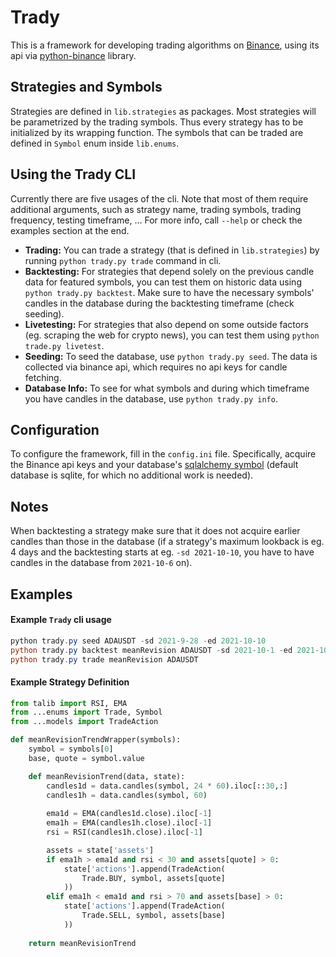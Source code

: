 # Trady

This is a framework for developing trading algorithms on [Binance](https://www.binance.com/), using its api via [python-binance](https://python-binance.readthedocs.io/en/latest/) library.

## Strategies and Symbols
Strategies are defined in `lib.strategies` as packages. Most strategies will be parametrized by the trading symbols. Thus every strategy has to be initialized by its wrapping function. The symbols that can be traded are defined in `Symbol` enum inside `lib.enums`.

## Using the Trady CLI

Currently there are five usages of the cli. Note that most of them require additional arguments, such as strategy name, trading symbols, trading frequency, testing timeframe, ... For more info, call `--help` or check the examples section at the end.

- **Trading:** You can trade a strategy (that is defined in `lib.strategies`) by running `python trady.py trade` command in cli.
- **Backtesting:** For strategies that depend solely on the previous candle data for featured symbols, you can test them on historic data using `python trady.py backtest`. Make sure to have the necessary symbols' candles in the database during the backtesting timeframe (check seeding).
- **Livetesting:** For strategies that also depend on some outside factors (eg. scraping the web for crypto news), you can test them using `python trade.py livetest`.
- **Seeding:** To seed the database, use `python trady.py seed`. The data is collected via binance api, which requires no api keys for candle fetching.
- **Database Info:** To see for what symbols and during which timeframe you have candles in the database, use `python trady.py info`.

## Configuration

To configure the framework, fill in the `config.ini` file. Specifically, acquire the Binance api keys and your database's [sqlalchemy symbol](https://www.tutorialspoint.com/sqlalchemy/sqlalchemy_core_connecting_to_database.htm) (default database is sqlite, for which no additional work is needed).

## Notes

When backtesting a strategy make sure that it does not acquire earlier candles than those in the database (if a strategy's maximum lookback is eg. 4 days and the backtesting starts at eg. `-sd 2021-10-10`, you have to have candles in the database from `2021-10-6` on).

## Examples

#### Example `Trady` cli usage

```powershell
python trady.py seed ADAUSDT -sd 2021-9-28 -ed 2021-10-10
python trady.py backtest meanRevision ADAUSDT -sd 2021-10-1 -ed 2021-10-10
python trady.py trade meanRevision ADAUSDT
```

#### Example Strategy Definition

```python
from talib import RSI, EMA
from ...enums import Trade, Symbol
from ...models import TradeAction

def meanRevisionTrendWrapper(symbols):
    symbol = symbols[0]
    base, quote = symbol.value

    def meanRevisionTrend(data, state):
        candles1d = data.candles(symbol, 24 * 60).iloc[::30,:]
        candles1h = data.candles(symbol, 60)
        
        ema1d = EMA(candles1d.close).iloc[-1]
        ema1h = EMA(candles1h.close).iloc[-1]
        rsi = RSI(candles1h.close).iloc[-1]

        assets = state['assets']
        if ema1h > ema1d and rsi < 30 and assets[quote] > 0:
            state['actions'].append(TradeAction(
                Trade.BUY, symbol, assets[quote]
            ))
        elif ema1h < ema1d and rsi > 70 and assets[base] > 0:
            state['actions'].append(TradeAction(
                Trade.SELL, symbol, assets[base]
            ))
    
    return meanRevisionTrend
```
